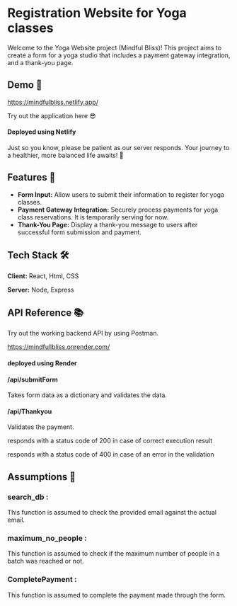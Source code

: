 
# Registration Website for Yoga classes

Welcome to the Yoga Website project (Mindful Bliss)! This project aims to create a form for a yoga studio that includes a payment gateway integration, and a thank-you page.


## Demo 🚀

https://mindfulbliss.netlify.app/

Try out the application here 😎

#### Deployed using Netlify 

Just so you know, please be patient as our server responds. Your journey to a healthier, more balanced life awaits! 🌿


## Features 🌟

- **Form Input:** Allow users to submit their information to register for yoga classes.
- **Payment Gateway Integration:** Securely process payments for yoga class reservations. It is temporarily serving for now.
- **Thank-You Page:** Display a thank-you message to users after successful form submission and payment.


## Tech Stack 🛠️

**Client:** React, Html, CSS

**Server:** Node, Express


## API Reference 📚
Try out the working backend API by using Postman.

https://mindfullbliss.onrender.com/

#### deployed using Render

#### /api/submitForm

Takes form data as a dictionary and validates the data.

#### /api/Thankyou

Validates the payment.

responds with a status code of 200 in case of correct execution result

responds with a status code of 400 in case of an error in the validation


## Assumptions 🤔

### search_db : 
This function is assumed to check the provided email against the actual email. 

### maximum_no_people :
This function is assumed to check if the maximum number of people in a batch was reached or not. 

### CompletePayment :
This function is assumed to complete the payment made through the form.
